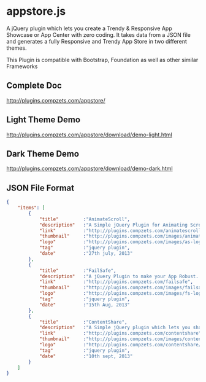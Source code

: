 appstore.js
===========

A jQuery plugin which lets you create a Trendy &amp; Responsive App Showcase or App Center with zero coding.
It takes data from a JSON file and generates a fully Responsive and Trendy App Store in two different themes.

This Plugin is compatible with Bootstrap, Foundation as well as other similar Frameworks

Complete Doc
------------
http://plugins.compzets.com/appstore/


Light Theme Demo
----------------
http://plugins.compzets.com/appstore/download/demo-light.html


Dark Theme Demo
---------------
http://plugins.compzets.com/appstore/download/demo-dark.html


JSON File Format
----------------
```json
{
    "items": [
        {
            "title"         :"AnimateScroll",
            "description"   :"A Simple jQuery Plugin for Animating Scroll with more than 30 unique easing effects.",
            "link"          :"http://plugins.compzets.com/animatescroll",
            "thumbnail"     :"http://plugins.compzets.com/images/animatescroll.png",
            "logo"          :"http://plugins.compzets.com/images/as-logo.png",
            "tag"           :"jquery plugin",
            "date"          :"27th july, 2013"
        },
        {
            "title"         :"FailSafe",
            "description"   :"A jQuery Plugin to make your App Robust. Protects your App from Lost Internet Connectivity & Low Battery Level.",
            "link"          :"http://plugins.compzets.com/failsafe",
            "thumbnail"     :"http://plugins.compzets.com/images/failsafe.png",
            "logo"          :"http://plugins.compzets.com/images/fs-logo.png",
            "tag"           :"jquery plugin",
            "date"          :"15th Aug, 2013"
        },
        {
            "title"         :"ContentShare",
            "description"   :"A Simple jQuery plugin which lets you share the exact content on a page which you actually want to share. It enables you to share selected text on your social network.",
            "link"          :"http://plugins.compzets.com/contentshare",
            "thumbnail"     :"http://plugins.compzets.com/images/contentshare.png",
            "logo"          :"http://plugins.compzets.com/contentshare/img/cs-logo-64.png",
            "tag"           :"jquery plugin",
            "date"          :"10th sept, 2013"
        }        
    ]
}
```
